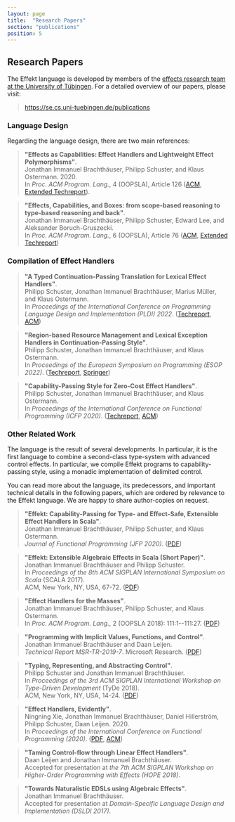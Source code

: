 ```yaml
---
layout: page
title:  "Research Papers"
section: "publications"
position: 5
---
```


## Research Papers

The Effekt language is developed by members of the [effects research team at the
University of Tübingen](https://se.cs.uni-tuebingen.de). For a detailed overview
of our papers, please visit:

> <https://se.cs.uni-tuebingen.de/publications>

### Language Design
Regarding the language design, there are two main references:

> **"Effects as Capabilities: Effect Handlers and Lightweight Effect Polymorphisms"**.\
> Jonathan Immanuel Brachthäuser, Philipp Schuster, and Klaus Ostermann. 2020.\
> In _Proc. ACM Program. Lang._, 4 (OOPSLA), Article 126 ([ACM](https://dl.acm.org/doi/10.1145/3428194), [Extended Techreport](https://se.cs.uni-tuebingen.de/publications/brachthaeuser20effekt/)).


> **"Effects, Capabilities, and Boxes: from scope-based reasoning to type-based reasoning and back"**.\
> Jonathan Immanuel Brachthäuser, Philipp Schuster, Edward Lee, and Aleksander Boruch-Gruszecki.\
> In _Proc. ACM Program. Lang._, 6 (OOPSLA), Article 76 ([ACM](https://dl.acm.org/doi/abs/10.1145/3527320), [Extended Techreport](https://se.cs.uni-tuebingen.de/publications/brachthaeuser22effects/))


### Compilation of Effect Handlers

> **"A Typed Continuation-Passing Translation for Lexical Effect Handlers"**.\
> Philipp Schuster, Jonathan Immanuel Brachthäuser, Marius Müller, and Klaus Ostermann.\
> In _Proceedings of the International Conference on Programming Language Design and Implementation (PLDI) 2022_. ([Techreport](https://se.cs.uni-tuebingen.de/publications/schuster22typed/), [ACM](https://dl.acm.org/doi/abs/10.1145/3519939.3523710))

> **"Region-based Resource Management and Lexical Exception Handlers in Continuation-Passing Style"**.\
> Philipp Schuster, Jonathan Immanuel Brachthäuser, and Klaus Ostermann.\
> In _Proceedings of the European Symposium on Programming (ESOP 2022)_. ([Techreport](https://se.cs.uni-tuebingen.de/publications/schuster22region/), [Springer](https://link.springer.com/chapter/10.1007/978-3-030-99336-8_18))

> **"Capability-Passing Style for Zero-Cost Effect Handlers"**.\
> Philipp Schuster, Jonathan Immanuel Brachthäuser, and Klaus Ostermann.\
> In _Proceedings of the International Conference on Functional Programming (ICFP 2020)_. ([Techreport](http://se.cs.uni-tuebingen.de/publications/schuster19zero/), [ACM](https://dl.acm.org/doi/10.1145/3408975))


### Other Related Work
The language is the result of several developments. In particular, it is the
first language to combine a second-class type-system with advanced control effects.
In particular, we compile Effekt programs to capability-passing style, using
a monadic implementation of delimited control.

You can read more about the language, its predecessors, and important
technical details in the following papers, which are ordered by relevance
to the Effekt language. We are happy to share author-copies on request.

> **"Effekt: Capability-Passing for Type- and Effect-Safe, Extensible Effect Handlers in Scala"**.\
> Jonathan Immanuel Brachthäuser, Philipp Schuster, and Klaus Ostermann.\
> _Journal of Functional Programming (JFP 2020)_. ([PDF](http://se.cs.uni-tuebingen.de/publications/brachthaeuser19effekt/))

> **"Effekt: Extensible Algebraic Effects in Scala (Short Paper)"**.
> Jonathan Immanuel Brachthäuser and Philipp Schuster.\
> In _Proceedings of the 8th ACM SIGPLAN International Symposium on Scala_ (SCALA 2017).\
> ACM, New York, NY, USA, 67-72. ([PDF](http://se.cs.uni-tuebingen.de/publications/brachthaeuser17effekt/))

> **"Effect Handlers for the Masses"**.\
> Jonathan Immanuel Brachthäuser, Philipp Schuster, and Klaus Ostermann.\
> In _Proc. ACM Program. Lang._, 2 (OOPSLA 2018): 111:1--111:27. ([PDF](http://se.cs.uni-tuebingen.de/publications/brachthaeuser18effect/))

> **"Programming with Implicit Values, Functions, and Control"**.\
> Jonathan Immanuel Brachthäuser and Daan Leijen.\
> _Technical Report MSR-TR-2019-7_.
> Microsoft Research. ([PDF](https://www.microsoft.com/en-us/research/publication/programming-with-implicit-values-functions-and-control-or-implicit-functions-dynamic-binding-with-lexical-scoping/))


> **"Typing, Representing, and Abstracting Control"**.\
> Philipp Schuster and Jonathan Immanuel Brachthäuser.\
> In _Proceedings of the 3rd ACM SIGPLAN International Workshop on Type-Driven Development_ (TyDe 2018).\
> ACM, New York, NY, USA, 14-24. ([PDF](http://se.cs.uni-tuebingen.de/publications/schuster18typing/))

> **"Effect Handlers, Evidently"**.\
> Ningning Xie, Jonathan Immanuel Brachthäuser, Daniel Hillerström, Philipp Schuster, Daan Leijen. 2020.\
>  In _Proceedings of the International Conference on Functional Programming (2020)_. ([PDF](http://se.cs.uni-tuebingen.de/publications/xie20evidently/), [ACM](https://dl.acm.org/doi/10.1145/3408981))

> **"Taming Control-flow through Linear Effect Handlers"**.\
> Daan Leijen and Jonathan Immanuel Brachthäuser.\
> Accepted for presentation at _the 7th ACM SIGPLAN Workshop on Higher-Order Programming with Effects (HOPE 2018)_.

> **"Towards Naturalistic EDSLs using Algebraic Effects"**.\
> Jonathan Immanuel Brachthäuser.\
> Accepted for presentation at _Domain-Specific Language Design and Implementation (DSLDI 2017)_.

